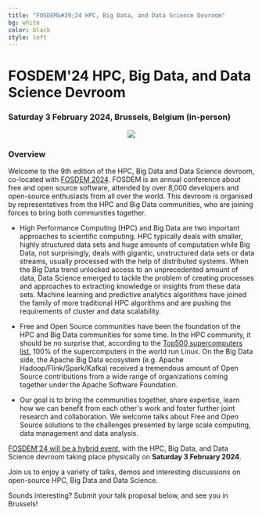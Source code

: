 ```yaml
---
title: "FOSDEM&#39;24 HPC, Big Data, and Data Science Devroom"
bg: white
color: black
style: left
---
```


# FOSDEM&#39;24 HPC, Big Data, and Data Science Devroom

<div style="text-align:center;">
  <span class="fa-stack subtlecircle" style="font-size:64px; background:rgba(0,128,0,0.1)">
    <i class="fa fa-circle fa-stack-2x text-white"></i>
    <i class="fa fa-server fa-stack-1x text-green"></i>
  </span>
</div>

### Saturday 3 February 2024, Brussels, Belgium (in-person)

<div style="text-align:center;">
  <a href="https://fosdem.org/2024"><img src="img/fosdem-logo.png"/></a>
</div>


### Overview

Welcome to the 9th edition of the HPC, Big Data and Data Science devroom,
co-located with [FOSDEM 2024](https://fosdem.org/2024/). FOSDEM is an annual
conference about free and open source software, attended by over 8,000
developers and open-source enthusiasts from all over the world. This devroom
is organised by representatives from the HPC and Big Data communities,
who are joining forces to bring both communities together.

- High Performance Computing (HPC) and Big Data are two important approaches to scientific computing.
  HPC typically deals with smaller, highly structured data sets and huge amounts of computation while
  Big Data, not surprisingly, deals with gigantic, unstructured data sets or data streams, usually
  processed with the help of distributed systems.
  When the Big Data trend unlocked access to an unprecedented amount of data, Data
  Science emerged to tackle the problem of creating processes and approaches to extracting
  knowledge or insights from these data sets. Machine learning and predictive analytics algorithms
  have joined the family of more traditional HPC algorithms and are pushing the requirements of
  cluster and data scalability.

- Free and Open Source communities have been the foundation of the HPC and Big Data communities
  for some time. In the HPC community, it should be no surprise that, according to the
  [Top500 supercomputers list](http://www.top500.org/statistics/details/osfam/1), 100% of the
  supercomputers in the world run Linux.
  On the Big Data side, the Apache Big Data ecosystem (e.g. Apache Hadoop/Flink/Spark/Kafka) received a
  tremendous amount of Open Source contributions from a wide range of organizations coming together
  under the Apache Software Foundation.

- Our goal is to bring the communities together, share expertise, learn how we can benefit from each
  other's work and foster further joint research and collaboration. We welcome talks about Free and Open Source
  solutions to the challenges presented by large scale computing, data management and data analysis.

[FOSDEM'24 will be a hybrid event](https://fosdem.org/2024),
with the HPC, Big Data, and Data Science devroom taking place physically on <strong>Saturday 3 February 2024</strong>.

Join us to enjoy a variety of talks, demos and interesting discussions on open-source HPC, Big Data and Data Science.

Sounds interesting? Submit your talk proposal below, and see you in Brussels!
